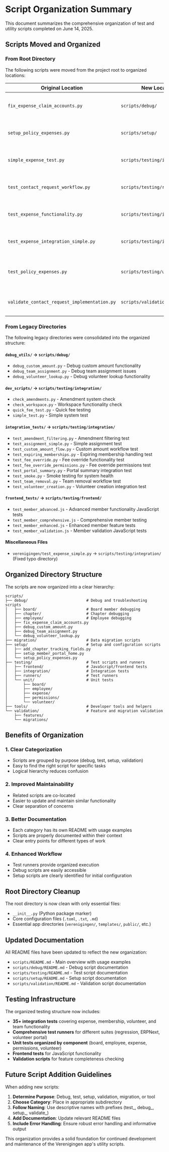 # Script Organization Summary

This document summarizes the comprehensive organization of test and utility scripts completed on June 14, 2025.

## Scripts Moved and Organized

### From Root Directory
The following scripts were moved from the project root to organized locations:

| Original Location | New Location | Purpose |
|---|---|---|
| `fix_expense_claim_accounts.py` | `scripts/debug/` | Debug expense account configuration |
| `setup_policy_expenses.py` | `scripts/setup/` | Set up policy-covered expense categories |
| `simple_expense_test.py` | `scripts/testing/integration/` | Simple expense workflow integration test |
| `test_contact_request_workflow.py` | `scripts/testing/runners/` | Contact request workflow test runner |
| `test_expense_functionality.py` | `scripts/testing/integration/` | ERPNext expense functionality integration test |
| `test_expense_integration_simple.py` | `scripts/testing/integration/` | Simple expense integration validation test |
| `test_policy_expenses.py` | `scripts/testing/unit/expense/` | Policy-covered expense functionality test |
| `validate_contact_request_implementation.py` | `scripts/validation/features/` | Contact request implementation validation |

### From Legacy Directories
The following legacy directories were consolidated into the organized structure:

#### `debug_utils/` → `scripts/debug/`
- `debug_custom_amount.py` - Debug custom amount functionality
- `debug_team_assignment.py` - Debug team assignment issues
- `debug_volunteer_lookup.py` - Debug volunteer lookup functionality

#### `dev_scripts/` → `scripts/testing/integration/`
- `check_amendments.py` - Amendment system check
- `check_workspace.py` - Workspace functionality check
- `quick_fee_test.py` - Quick fee testing
- `simple_test.py` - Simple system test

#### `integration_tests/` → `scripts/testing/integration/`
- `test_amendment_filtering.py` - Amendment filtering test
- `test_assignment_simple.py` - Simple assignment test
- `test_custom_amount_flow.py` - Custom amount workflow test
- `test_expiring_memberships.py` - Expiring membership handling test
- `test_fee_override.py` - Fee override functionality test
- `test_fee_override_permissions.py` - Fee override permissions test
- `test_portal_summary.py` - Portal summary integration test
- `test_smoke.py` - Smoke testing for system health
- `test_team_removal.py` - Team removal workflow test
- `test_volunteer_creation.py` - Volunteer creation integration test

#### `frontend_tests/` → `scripts/testing/frontend/`
- `test_member_advanced.js` - Advanced member functionality JavaScript tests
- `test_member_comprehensive.js` - Comprehensive member testing
- `test_member_enhanced.js` - Enhanced member feature tests
- `test_member_validation.js` - Member validation JavaScript tests

#### Miscellaneous Files
- `verenigingen/test_expense_simple.py` → `scripts/testing/integration/` (Fixed typo directory)

## Organized Directory Structure

The scripts are now organized into a clear hierarchy:

```
scripts/
├── debug/                          # Debug and troubleshooting scripts
│   ├── board/                      # Board member debugging
│   ├── chapter/                    # Chapter debugging
│   ├── employee/                   # Employee debugging
│   ├── fix_expense_claim_accounts.py
│   ├── debug_custom_amount.py
│   ├── debug_team_assignment.py
│   └── debug_volunteer_lookup.py
├── migration/                      # Data migration scripts
├── setup/                          # Setup and configuration scripts
│   ├── add_chapter_tracking_fields.py
│   ├── setup_member_portal_home.py
│   └── setup_policy_expenses.py
├── testing/                        # Test scripts and runners
│   ├── frontend/                   # JavaScript/frontend tests
│   ├── integration/                # Integration tests
│   ├── runners/                    # Test runners
│   └── unit/                       # Unit tests
│       ├── board/
│       ├── employee/
│       ├── expense/
│       ├── permissions/
│       └── volunteer/
├── tools/                          # Developer tools and helpers
└── validation/                     # Feature and migration validation
    ├── features/
    └── migrations/
```

## Benefits of Organization

### 1. **Clear Categorization**
- Scripts are grouped by purpose (debug, test, setup, validation)
- Easy to find the right script for specific tasks
- Logical hierarchy reduces confusion

### 2. **Improved Maintainability**
- Related scripts are co-located
- Easier to update and maintain similar functionality
- Clear separation of concerns

### 3. **Better Documentation**
- Each category has its own README with usage examples
- Scripts are properly documented within their context
- Clear entry points for different types of work

### 4. **Enhanced Workflow**
- Test runners provide organized execution
- Debug scripts are easily accessible
- Setup scripts are clearly identified for initial configuration

## Root Directory Cleanup

The root directory is now clean with only essential files:
- `__init__.py` (Python package marker)
- Core configuration files (`.toml`, `.txt`, `.md`)
- Essential app directories (`verenigingen/`, `templates/`, `public/`, etc.)

## Updated Documentation

All README files have been updated to reflect the new organization:
- `scripts/README.md` - Main overview with usage examples
- `scripts/debug/README.md` - Debug script documentation
- `scripts/testing/README.md` - Test script documentation
- `scripts/setup/README.md` - Setup script documentation
- `scripts/validation/README.md` - Validation script documentation

## Testing Infrastructure

The organized testing structure now includes:
- **35+ integration tests** covering expense, membership, volunteer, and team functionality
- **Comprehensive test runners** for different suites (regression, ERPNext, volunteer portal)
- **Unit tests organized by component** (board, employee, expense, permissions, volunteer)
- **Frontend tests** for JavaScript functionality
- **Validation scripts** for feature completeness checking

## Future Script Addition Guidelines

When adding new scripts:

1. **Determine Purpose**: Debug, test, setup, validation, migration, or tool
2. **Choose Category**: Place in appropriate subdirectory
3. **Follow Naming**: Use descriptive names with prefixes (test_, debug_, setup_, validate_)
4. **Add Documentation**: Update relevant README files
5. **Include Error Handling**: Ensure robust error handling and informative output

This organization provides a solid foundation for continued development and maintenance of the Verenigingen app's utility scripts.
